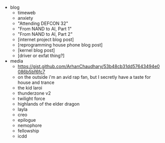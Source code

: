 - blog
    - timeweb
    - anxiety
    - "Attending DEFCON 32"
    - "From NAND to AI, Part 1"
    - "From NAND to AI, Part 2"
    - [internet project blog post]
    - [reprogramming house phone blog post]
    - [kernel blog post]
    - [driver or exfat thing?]
- media
    - https://gist.github.com/ArhanChaudhary/53b48cb31dd57643494e0086b5bf6fc7
    - on the outside i'm an avid rap fan, but I secretly have a taste for house and trance
    - the kid laroi
    - thunderzone v2
    - twilight force
    - highlands of the elder dragon
    - layla
    - creo
    - epilogue
    - nemophore
    - fellowship
    - icdd
